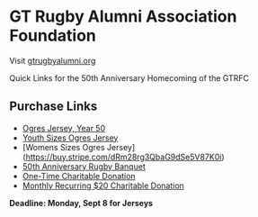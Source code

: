 <link rel="stylesheet" href="/css/style.css">

# GT Rugby Alumni Association Foundation

Visit [gtrugbyalumni.org](https://gtrugbyalumni.org)

Quick Links for the 50th Anniversary Homecoming of the GTRFC

## Purchase Links

- [Ogres Jersey, Year 50](https://buy.stripe.com/3cIbJ104S92y3TyaTJ87K03)
- [Youth Sizes Ogres Jersey](https://buy.stripe.com/eVq4gzbNA92ycq49PF87K0h)
- [Womens Sizes Ogres Jersey] (https://buy.stripe.com/dRm28rg3QbaG9dSe5V87K0i)
- [50th Anniversary Rugby Banquet](https://buy.stripe.com/9B614ng3QceKahWd1R87K0g)
- [One-Time Charitable Donation](https://buy.stripe.com/4gM8wP04S92ygGk0f587K0e)
- [Monthly Recurring $20 Charitable Donation](https://buy.stripe.com/7sY5kDbNA0w261G2nd87K07)

**Deadline: Monday, Sept 8 for Jerseys**
